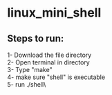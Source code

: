 # linux_mini_shell

## Steps to run:

1- Download the file directory \
2- Open terminal in directory\
3- Type "make"\
4- make sure "shell" is executable\
5- run ./shell\
